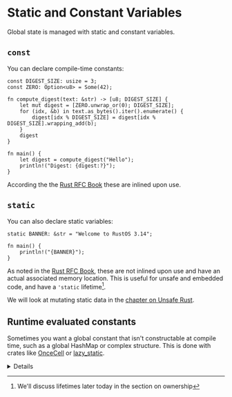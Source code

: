 # Static and Constant Variables

Global state is managed with static and constant variables.

## `const`

You can declare compile-time constants:

```rust,editable
const DIGEST_SIZE: usize = 3;
const ZERO: Option<u8> = Some(42);

fn compute_digest(text: &str) -> [u8; DIGEST_SIZE] {
    let mut digest = [ZERO.unwrap_or(0); DIGEST_SIZE];
    for (idx, &b) in text.as_bytes().iter().enumerate() {
        digest[idx % DIGEST_SIZE] = digest[idx % DIGEST_SIZE].wrapping_add(b);
    }
    digest
}

fn main() {
    let digest = compute_digest("Hello");
    println!("Digest: {digest:?}");
}
```

According the the [Rust RFC Book][1] these are inlined upon use.

## `static`

You can also declare static variables:

```rust,editable
static BANNER: &str = "Welcome to RustOS 3.14";

fn main() {
    println!("{BANNER}");
}
```

As noted in the [Rust RFC Book][1], these are not inlined upon use and have an actual associated memory location.  This is useful for unsafe and embedded code, and have a `'static` lifetime[^lifetime].


We will look at mutating static data in the [chapter on Unsafe Rust](../unsafe.md).

## Runtime evaluated constants

Sometimes you want a global constant that isn't constructable at compile time, such as a global HashMap or complex structure.  This is done with crates like [OnceCell](https://crates.io/crates/once_cell) or [lazy_static](https://crates.io/crates/lazy_static).

[1]: https://rust-lang.github.io/rfcs/0246-const-vs-static.html

[^lifetime]: We'll discuss lifetimes later today in the section on ownership

<details>

* If the target audience is well versed in C++, it might be helpful to mention that `const` behaves semantically similar to C++'s `constexpr`
* `static`, on the other hand, is much more similar to a `const` or mutable global variable.
* It isn't super common that one would need a runtime evaluated constant, but it is helpful and safer than using a static.

</details>

